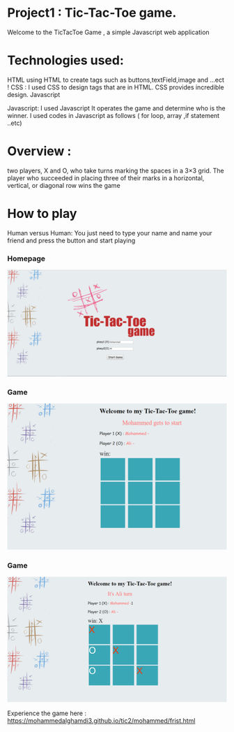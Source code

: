 # Project1 : Tic-Tac-Toe game.
Welcome to the TicTacToe Game , a simple Javascript web application

# Technologies used:
HTML
using HTML to create tags such as buttons,textField,image and ...ect ! 
 CSS :
I used CSS to design tags that are in HTML. CSS provides incredible design.
Javascript

Javascript: 
I used Javascript It operates the game and determine who is the winner. I used codes in Javascript as follows ( for loop, array ,if statement ..etc)

# Overview : 
two players, X and O, who take turns marking the spaces in a 3×3 grid. The player who succeeded in placing three of their marks in a horizontal, vertical, or diagonal row wins the game

# How to play
Human versus Human:
You just need to type your name and name your friend and press the button and start playing


### Homepage
![](./Screenshots/1.jpg)

### Game
![](./Screenshots/2.jpg)

### Game
![](./Screenshots/3.jpg)



Experience the game here : https://mohammedalghamdi3.github.io/tic2/mohammed/frist.html
